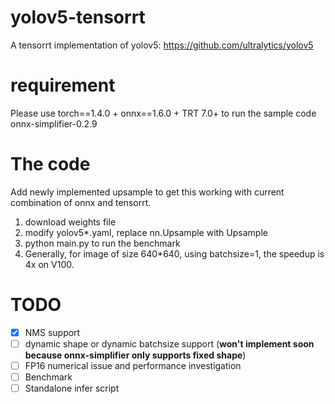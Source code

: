# yolov5-tensorrt
A tensorrt implementation of yolov5: https://github.com/ultralytics/yolov5

# requirement
Please use torch==1.4.0 + onnx==1.6.0 + TRT 7.0+ to run the sample code  
onnx-simplifier-0.2.9

# The code
Add newly implemented upsample to get this working with current combination of onnx and tensorrt.  
1. download weights file
2. modify yolov5*.yaml, replace nn.Upsample with Upsample
3. python main.py to run the benchmark
4. Generally, for image of size 640*640, using batchsize=1, the speedup is 4x on V100.

# TODO
- [x] NMS support
- [ ] dynamic shape or dynamic batchsize support (**won't implement soon because onnx-simplifier only supports fixed shape**)
- [ ] FP16 numerical issue and performance investigation
- [ ] Benchmark
- [ ] Standalone infer script